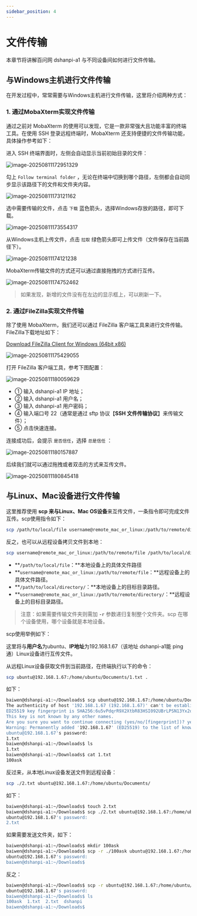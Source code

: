 ```yaml
---
sidebar_position: 4
---
```

# 文件传输

本章节将讲解百问网 dshanpi-a1 与不同设备间如何进行文件传输。

## 与Windows主机进行文件传输

在开发过程中，常常需要与Windows主机进行文件传输，这里将介绍两种方式：

### 1. 通过MobaXterm实现文件传输

通过之前对 MobaXterm 的使用可以发现，它是一款非常强大且功能丰富的终端工具。在使用 SSH 登录远程终端时，MobaXterm 还支持便捷的文件传输功能，具体操作参考如下：

进入 SSH 终端界面时，左侧会自动显示当前初始目录的文件：

![image-20250811172951329](images/image-20250811172951329.png)

勾上 `Follow terminal folder` ，无论在终端中切换到哪个路径，左侧都会自动同步显示该路径下的文件和文件夹内容。

![image-20250811173121162](images/image-20250811173121162.png)

选中需要传输的文件，点击 `下载` 蓝色箭头，选择Windows存放的路径，即可下载。

![image-20250811173554317](images/image-20250811173554317.png)

从Windows主机上传文件，点击 `拉取` 绿色箭头即可上传文件（文件保存在当前路径下）。

![image-20250811174121238](images/image-20250811174121238.png)

MobaXterm传输文件的方式还可以通过直接拖拽的方式进行互传。

![image-20250811174752462](images/image-20250811174752462.png)

> 如果发现，新增的文件没有在左边的显示框上，可以刷新一下。

### 2. 通过FileZilla实现文件传输

除了使用 MobaXterm，我们还可以通过 FileZilla 客户端工具来进行文件传输。FileZilla下载地址如下：

[Download FileZilla Client for Windows (64bit x86)](https://filezilla-project.org/download.php?type=client)

![image-20250811175429055](images/image-20250811175429055.png)

打开 FileZilla 客户端工具，参考下图配置：

![image-20250811180059629](images/image-20250811180059629.png)

- ① 输入 dshanpi-a1 IP 地址；
- ② 输入 dshanpi-a1 用户名；
- ③ 输入 dshanpi-a1 用户密码；
- ④ 输入端口号 22（通常是通过 sftp 协议【**SSH 文件传输协议**】来传输文件）；
- ⑤ 点击快速连接。

连接成功后，会提示 `是否信任`，选择 `总是信任` ：

![image-20250811180157887](images/image-20250811180157887.png)

后续我们就可以通过拖拽或者双击的方式来互传文件。

![image-20250811180845418](images/image-20250811180845418.png)

## 与Linux、Mac设备进行文件传输

这里推荐使用 **scp 来与Linux、Mac OS设备**来互传文件，一条指令即可完成文件互传。scp使用指令如下：

~~~bash
scp /path/to/local/file username@remote_mac_or_linux:/path/to/remote/directory/
~~~

反之，也可以从远程设备拷贝文件到本地：

```bash
scp username@remote_mac_or_linux:/path/to/remote/file /path/to/local/directory/
```

- **`/path/to/local/file`：**本地设备上的具体文件路径
- **`username@remote_mac_or_linux:/path/to/remote/file`：**远程设备上的具体文件路径。
- **`/path/to/local/directory/`：**本地设备上的目标目录路径。
- **`username@remote_mac_or_linux:/path/to/remote/directory/`：**远程设备上的目标目录路径。

> 注意：如果需要传输文件夹则需加 **`-r`** 参数递归复制整个文件夹。scp 在哪个设备使用，哪个设备就是本地设备。

scp使用举例如下：

这里将与**用户名**为ubuntu、**IP地址**为192.168.1.67（该地址 dshanpi-a1能 ping 通）Linux设备进行互传文件。

从远程Linux设备获取文件到当前路径，在终端执行以下的命令：

~~~bash
scp ubuntu@192.168.1.67:/home/ubuntu/Documents/1.txt .
~~~

如下：

~~~bash
baiwen@dshanpi-a1:~/Downloads$ scp ubuntu@192.168.1.67:/home/ubuntu/Documents/1.txt .
The authenticity of host '192.168.1.67 (192.168.1.67)' can't be established.
ED25519 key fingerprint is SHA256:6u5vPdqrR9X2XtbR83HSI092UBrLPSN13Yx2o4SuaHc.
This key is not known by any other names.
Are you sure you want to continue connecting (yes/no/[fingerprint])? yes
Warning: Permanently added '192.168.1.67' (ED25519) to the list of known hosts.
ubuntu@192.168.1.67's password:
1.txt                                                                          100%    7     0.5KB/s   00:00
baiwen@dshanpi-a1:~/Downloads$ ls
1.txt
baiwen@dshanpi-a1:~/Downloads$ cat 1.txt
100ask
~~~

反过来，从本地Linux设备发送文件到远程设备：

~~~bash
scp ./2.txt ubuntu@192.168.1.67:/home/ubuntu/Documents/
~~~

如下：

~~~bash
baiwen@dshanpi-a1:~/Downloads$ touch 2.txt
baiwen@dshanpi-a1:~/Downloads$ scp ./2.txt ubuntu@192.168.1.67:/home/ubuntu/Documents/
ubuntu@192.168.1.67's password:
2.txt                                                                          100%    0     0.0KB/s   00:00
~~~

如果需要发送文件夹，如下：

~~~bash
baiwen@dshanpi-a1:~/Downloads$ mkdir 100ask
baiwen@dshanpi-a1:~/Downloads$ scp -r ./100ask ubuntu@192.168.1.67:/home/ubuntu/Documents/
ubuntu@192.168.1.67's password:
baiwen@dshanpi-a1:~/Downloads$
~~~

反之：

~~~bash
baiwen@dshanpi-a1:~/Downloads$ scp -r ubuntu@192.168.1.67:/home/ubuntu/Documents/dshanpi ~/Downloads/
ubuntu@192.168.1.67's password:
baiwen@dshanpi-a1:~/Downloads$ ls
100ask  1.txt  2.txt  dshanpi
baiwen@dshanpi-a1:~/Downloads$
~~~


